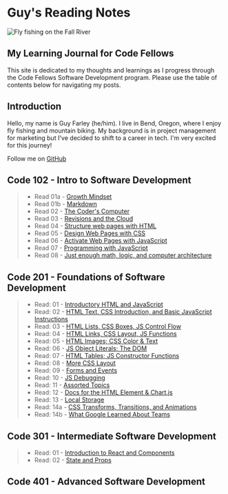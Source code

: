 # Guy's Reading Notes

![Fly fishing on the Fall River](images/fall_river2.JPG)

## My Learning Journal for Code Fellows

This site is dedicated to my thoughts and learnings as I progress through the Code Fellows Software Development program. Please use the table of contents below for navigating my posts.

## Introduction

Hello, my name is Guy Farley (he/him). I live in Bend, Oregon, where I enjoy fly fishing and mountain biking. My background is in project management for marketing but I've decided to shift to a career in tech. I'm very excited for this journey!

Follow me on [GitHub](https://github.com/GuyFarley)

## Code 102 - Intro to Software Development

> * Read 01a - [Growth Mindset](102/class01a.md)
> * Read 01b - [Markdown](102/class01b.md)
> * Read 02 - [The Coder's Computer](102/class02.md)
> * Read 03 - [Revisions and the Cloud](102/class03.md)
> * Read 04 - [Structure web pages with HTML](102/class04.md)
> * Read 05 - [Design Web Pages with CSS](102/class05.md)
> * Read 06 - [Activate Web Pages with JavaScript](102/class06.md)
> * Read 07 - [Programming with JavaScript](102/class07.md)
> * Read 08 - [Just enough math, logic, and computer architecture](102/class08.md)

## Code 201 - Foundations of Software Development

> * Read: 01 - [Introductory HTML and JavaScript](201/class-01.md)
> * Read: 02 - [HTML Text, CSS Introduction, and Basic JavaScript Instructions](201/class-02.md)
> * Read: 03 - [HTML Lists, CSS Boxes, JS Control Flow](201/class-03.md)
> * Read: 04 - [HTML Links, CSS Layout, JS Functions](201/class-04.md)
> * Read: 05 - [HTML Images; CSS Color & Text](201/class-05.md)
> * Read: 06 - [JS Object Literals; The DOM](201/class-06.md)
> * Read: 07 - [HTML Tables; JS Constructor Functions](201/class-07.md)
> * Read: 08 - [More CSS Layout](201/class-08.md)
> * Read: 09 - [Forms and Events](201/class-09.md)
> * Read: 10 - [JS Debugging](201/class-10.md)
> * Read: 11 - [Assorted Topics](201/class-11.md)
> * Read: 12 - [Docs for the HTML Element & Chart.js](201/class-12.md)
> * Read: 13 - [Local Storage](201/class-13.md)
> * Read: 14a - [CSS Transforms, Transitions, and Animations](201/class-14a.md)
> * Read: 14b - [What Google Learned About Teams](201/class-14b.md)

## Code 301 - Intermediate Software Development

> * Read: 01 - [Introduction to React and Components](301/class-01.md)
> * Read: 02 - [State and Props](301/class-02.md)

## Code 401 - Advanced Software Development
